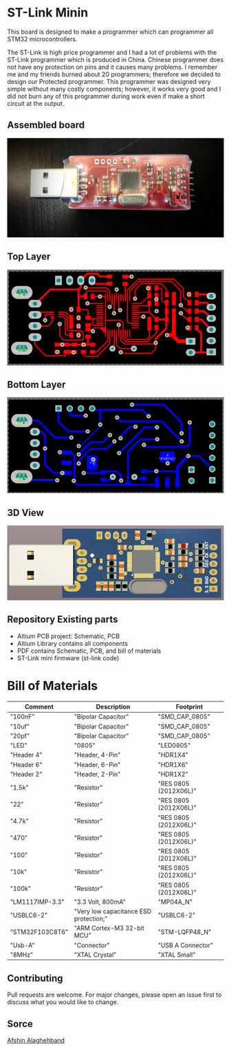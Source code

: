 # ST-Link Minin

This board is designed to make a programmer which can programmer all STM32 microcontrollers.

The ST-Link is high price programmer and I had a lot of problems with the ST-Link programmer which is produced in China. Chinese programmer does not have any protection on pins and it causes many problems. I remember me and my friends burned about 20 programmers; therefore we decided to design our Protected programmer. 
This programmer was designed very simple without many costly components; however, it works very good and I did not burn any of this programmer during work even if make a short circuit at the output. 

## Assembled board
![Asambeled board]( image/real.png "Asambeled board")

## Top Layer
![top layer]( image/top.png "Top layer")

## Bottom Layer
![top layer]( image/bottom.png "Bottom layer")

## 3D View
![3D View]( image/3D.png "3D View")


## Repository Existing parts
- Altium PCB project: Schematic, PCB 
- Altium Library contains all components  
- PDF contains Schematic, PCB, and bill of materials 
- ST-Link mini firmware (st-link code)


# Bill of Materials 

|Comment|Description|Footprint|
|---|---|-|
"100nF"|"Bipolar Capacitor"|"SMD_CAP_0805"
"10uf"|"Bipolar Capacitor"|"SMD_CAP_0805"
"20pf"|"Bipolar Capacitor"|"SMD_CAP_0805"
"LED"|"0805"|"LED0805"
"Header 4"|"Header, 4-Pin"|"HDR1X4"
"Header 6"|"Header, 6-Pin"|"HDR1X6"
"Header 2"|"Header, 2-Pin"|"HDR1X2"
"1.5k"|"Resistor"|"RES 0805 (2012X06L)"
"22"|"Resistor"|"RES 0805 (2012X06L)"
"4.7k"|"Resistor"|"RES 0805 (2012X06L)"
"470"|"Resistor"|"RES 0805 (2012X06L)"
"100"|"Resistor"|"RES 0805 (2012X06L)"
"10k"|"Resistor"|"RES 0805 (2012X06L)"
"100k"|"Resistor"|"RES 0805 (2012X06L)"
"LM1117IMP-3.3"|"3.3 Volt, 800mA"|"MP04A_N"
"USBLC6-2"|"Very low capacitance ESD protection;"|"USBLC6-2"
"STM32F103C8T6"|"ARM Cortex-M3 32-bit MCU"|"STM-LQFP48_N"
"Usb-A"|"Connector"|"USB A Connector"
"8MHz"|"XTAL Crystal"|"XTAL Small"



## Contributing
Pull requests are welcome. For major changes, please open an issue first to discuss what you would like to change.


## Sorce
[Afshin Alaghehband](https://github.com/AfshinAlaghehband/PCB-Designe)

